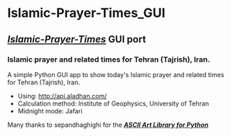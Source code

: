 # Islamic-Prayer-Times_GUI  
## [**_Islamic-Prayer-Times_**](https://github.com/DLord420/Islamic-Prayer-Times) GUI port    
### Islamic prayer and related times for Tehran (Tajrish), Iran.   
A simple Python GUI app to show today's Islamic prayer and related times for Tehran (Tajrish), Iran.   
* Using: http://api.aladhan.com/     
* Calculation method: Institute of Geophysics, University of Tehran   
* Midnight mode: Jafari    

Many thanks to sepandhaghighi for the [**_ASCII Art Library for Python_**](https://github.com/sepandhaghighi/art)

